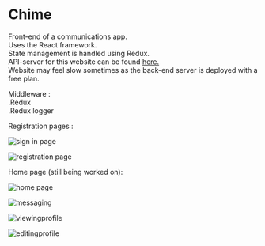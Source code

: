 # Chime 

    
Front-end of a communications app.           
Uses the React framework.    
State management is handled using Redux.    
API-server for this website can be found [here.](https://github.com/lincolnChoy/Chat-Time-API)    
Website may feel slow sometimes as the back-end server is deployed with a free plan.    

Middleware :    
.Redux    
.Redux logger     

Registration pages :     

![sign in page](https://puu.sh/BNUFA/08f2027537.jpg)    
    
![registration page](https://puu.sh/BNUG2/8f0f8843e5.png)    
    
Home page (still being worked on):    
    
![home page](https://puu.sh/BNULu/b897761c6d.jpg)          
    
![messaging](https://puu.sh/BNUKQ/84882923b9.jpg)       

![viewingprofile](https://puu.sh/BNULS/52a71c869a.jpg)
   
![editingprofile](https://puu.sh/BNUNk/6b2bc2bb37.png)    




